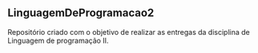 ## LinguagemDeProgramacao2

Repositório criado com o objetivo de realizar as entregas da disciplina de Linguagem de programação II. 
